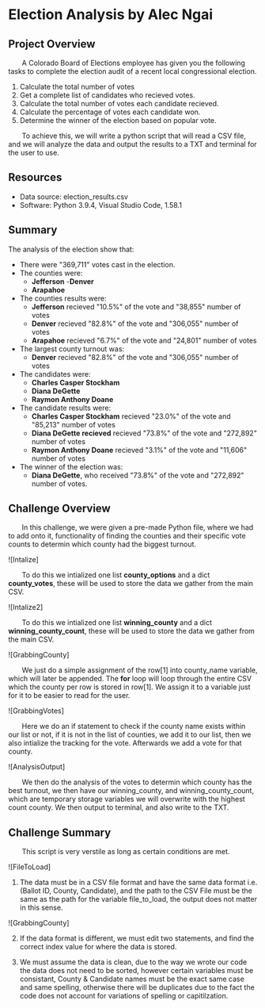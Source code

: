 # Election Analysis by Alec Ngai
## Project Overview
&nbsp;&nbsp;&nbsp;&nbsp;&nbsp;&nbsp; A Colorado Board of Elections employee has given you the following tasks to complete the election audit of a recent local congressional election.

1. Calculate the total number of votes
2. Get a complete list of candidates who recieved votes. 
3. Calculate the total number of votes each candidate recieved. 
4. Calculate the percentage of votes each candidate won.
5. Determine the winner of the election based on popular vote. 

&nbsp;&nbsp;&nbsp;&nbsp;&nbsp;&nbsp; To achieve this, we will write a python script that will read a CSV file, and we will analyze the data and output the results to a TXT and terminal for the user to use. 

## Resources
- Data source: election_results.csv
- Software: Python 3.9.4, Visual Studio Code, 1.58.1

## Summary
The analysis of the election show that: 
- There were "369,711" votes cast in the election. 
- The counties were:
    - **Jefferson**
    -**Denver**
    - **Arapahoe**
- The counties results were:
    - **Jefferson** recieved "10.5%" of the vote and "38,855" number of votes
    - **Denver** recieved "82.8%" of the vote and "306,055" number of votes
    - **Arapahoe** recieved "6.7%" of the vote and "24,801" number of votes
- The largest county turnout was:
    - **Denver** recieved "82.8%" of the vote and "306,055" number of votes
- The candidates were:
    - **Charles Casper Stockham**
    - **Diana DeGette**
    - **Raymon Anthony Doane**
- The candidate results were:
    - **Charles Casper Stockham** recieved "23.0%" of the vote and "85,213" number of votes
    - **Diana DeGette recieved** recieved "73.8%" of the vote and "272,892" number of votes
    - **Raymon Anthony Doane** recieved "3.1%" of the vote and "11,606" number of votes
- The winner of the election was:
    - **Diana DeGette**, who received "73.8%" of the vote and "272,892" number of votes.

## Challenge Overview
&nbsp;&nbsp;&nbsp;&nbsp;&nbsp;&nbsp; In this challenge, we were given a pre-made Python file, where we had to add onto it, functionality of finding the counties and their specific vote counts to determin which county had the biggest turnout. 

![Intalize]

&nbsp;&nbsp;&nbsp;&nbsp;&nbsp;&nbsp; To do this we intialized one list **county_options** and a dict **county_votes**, these will be used to store the data we gather from the main CSV.

![Intalize2]

&nbsp;&nbsp;&nbsp;&nbsp;&nbsp;&nbsp; To do this we intialized one list **winning_county** and a dict **winning_county_count**, these will be used to store the data we gather from the main CSV.

![GrabbingCounty]

&nbsp;&nbsp;&nbsp;&nbsp;&nbsp;&nbsp; We just do a simple assignment of the row[1] into county_name variable, which will later be appended. The **for** loop will loop through the entire CSV which the county per row is stored in row[1]. We assign it to a variable just for it to be easier to read for the user. 

![GrabbingVotes]

&nbsp;&nbsp;&nbsp;&nbsp;&nbsp;&nbsp; Here we do an if statement to check if the county name exists within our list or not, if it is not in the list of counties, we add it to our list, then we also intialize the tracking for the vote. Afterwards we add a vote for that county. 

![AnalysisOutput]

&nbsp;&nbsp;&nbsp;&nbsp;&nbsp;&nbsp; We then do the analysis of the votes to determin which county has the best turnout, we then have our winning_county, and winning_county_count, which are temporary storage variables we will overwrite with the highest count county. We then output to terminal, and also write to the TXT.

## Challenge Summary

&nbsp;&nbsp;&nbsp;&nbsp;&nbsp;&nbsp; This script is very verstile as long as certain conditions are met. 

![FileToLoad]

1) The data must be in a CSV file format and have the same data format i.e. (Ballot ID,  County, Candidate), and the path to the CSV File must be the same as the path for the variable file_to_load, the output does not matter in this sense. 

![GrabbingCounty]

2) If the data format is different, we must edit two statements, and find the correct index value for where the data is stored.         

3) We must assume the data is clean, due to the way we wrote our code the data does not need to be sorted, however certain variables must be consistant, County & Candidate names must be the exact same case and same spelling, otherwise there will be duplicates due to the fact the code does not account for variations of spelling or capitilzation. 